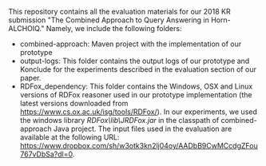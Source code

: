 This repository contains all the evaluation materials for our 2018 KR submission "The Combined Approach to Query Answering in Horn-ALCHOIQ." Namely, we include the following folders:

 - combined-approach: Maven project with the implementation of our prototype
 - output-logs: This folder contains the output logs of our prototype and Konclude for the experiments described in the evaluation section of our paper.
 - RDFox_dependency: This folder contains the Windows, OSX and Linux versions of RDFox reasoner used in our prototype implementation (the latest versions downloaded from https://www.cs.ox.ac.uk/isg/tools/RDFox/). In our experiments, we used the windows library *RDFox\lib\JRDFox.jar* in the classpath of combined-approach Java project. 
 The input files used in the evaluation are available at the following URL: https://www.dropbox.com/sh/w3otk3kn2lj04oy/AADbB9CwMCcdgZFou767vDbSa?dl=0.

